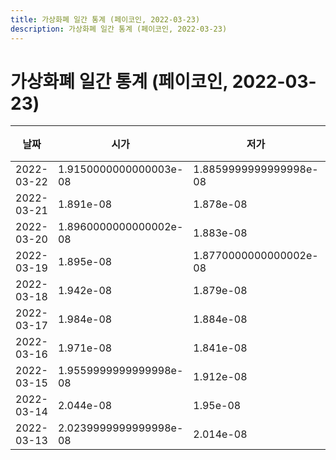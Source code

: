 ```yaml
---
title: 가상화폐 일간 통계 (페이코인, 2022-03-23)
description: 가상화폐 일간 통계 (페이코인, 2022-03-23)
---
```



가상화폐 일간 통계 (페이코인, 2022-03-23)
===

|날짜|시가|저가|고가|종가|비고|
|--|--|--|--|--|--|
|2022-03-22|1.9150000000000003e-08|1.8859999999999998e-08|2.046e-08|1.9579999999999997e-08|    |
|2022-03-21|1.891e-08|1.878e-08|1.964e-08|1.9150000000000003e-08|    |
|2022-03-20|1.8960000000000002e-08|1.883e-08|1.955e-08|1.8899999999999997e-08|    |
|2022-03-19|1.895e-08|1.8770000000000002e-08|1.962e-08|1.8960000000000002e-08|    |
|2022-03-18|1.942e-08|1.879e-08|1.968e-08|1.895e-08|    |
|2022-03-17|1.984e-08|1.884e-08|1.9979999999999998e-08|1.942e-08|    |
|2022-03-16|1.971e-08|1.841e-08|2.0060000000000002e-08|1.984e-08|    |
|2022-03-15|1.9559999999999998e-08|1.912e-08|2.0080000000000002e-08|1.947e-08|    |
|2022-03-14|2.044e-08|1.95e-08|2.099e-08|1.986e-08|    |
|2022-03-13|2.0239999999999998e-08|2.014e-08|2.0869999999999998e-08|2.04e-08|    |
